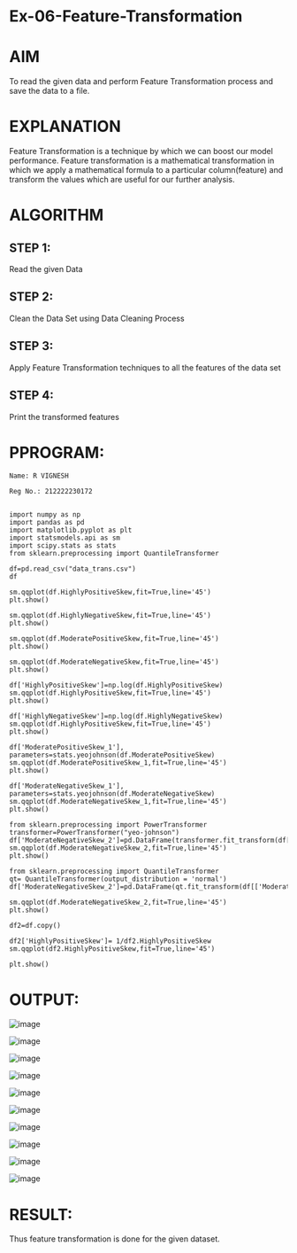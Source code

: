 # Ex-06-Feature-Transformation
# AIM
To read the given data and perform Feature Transformation process and save the data to a file.

# EXPLANATION
Feature Transformation is a technique by which we can boost our model performance. Feature transformation is a mathematical transformation in which we apply a mathematical formula to a particular column(feature) and transform the values which are useful for our further analysis.

# ALGORITHM
## STEP 1:
Read the given Data

## STEP 2:
Clean the Data Set using Data Cleaning Process

## STEP 3:
Apply Feature Transformation techniques to all the features of the data set

## STEP 4:
Print the transformed features

# PPROGRAM:
```
Name: R VIGNESH

Reg No.: 212222230172


import numpy as np
import pandas as pd
import matplotlib.pyplot as plt
import statsmodels.api as sm
import scipy.stats as stats
from sklearn.preprocessing import QuantileTransformer

df=pd.read_csv("data_trans.csv")
df

sm.qqplot(df.HighlyPositiveSkew,fit=True,line='45')
plt.show()

sm.qqplot(df.HighlyNegativeSkew,fit=True,line='45')
plt.show()

sm.qqplot(df.ModeratePositiveSkew,fit=True,line='45')
plt.show()

sm.qqplot(df.ModerateNegativeSkew,fit=True,line='45')
plt.show()

df['HighlyPositiveSkew']=np.log(df.HighlyPositiveSkew)
sm.qqplot(df.HighlyPositiveSkew,fit=True,line='45')
plt.show()

df['HighlyNegativeSkew']=np.log(df.HighlyNegativeSkew)
sm.qqplot(df.HighlyPositiveSkew,fit=True,line='45')
plt.show()

df['ModeratePositiveSkew_1'], parameters=stats.yeojohnson(df.ModeratePositiveSkew)
sm.qqplot(df.ModeratePositiveSkew_1,fit=True,line='45')
plt.show()

df['ModerateNegativeSkew_1'], parameters=stats.yeojohnson(df.ModerateNegativeSkew)
sm.qqplot(df.ModerateNegativeSkew_1,fit=True,line='45')
plt.show()

from sklearn.preprocessing import PowerTransformer
transformer=PowerTransformer("yeo-johnson")
df['ModerateNegativeSkew_2']=pd.DataFrame(transformer.fit_transform(df[['ModerateNegativeSkew']]))
sm.qqplot(df.ModerateNegativeSkew_2,fit=True,line='45')
plt.show()

from sklearn.preprocessing import QuantileTransformer
qt= QuantileTransformer(output_distribution = 'normal')
df['ModerateNegativeSkew_2']=pd.DataFrame(qt.fit_transform(df[['ModerateNegativeSkew']]))

sm.qqplot(df.ModerateNegativeSkew_2,fit=True,line='45')
plt.show()

df2=df.copy()

df2['HighlyPositiveSkew']= 1/df2.HighlyPositiveSkew
sm.qqplot(df2.HighlyPositiveSkew,fit=True,line='45')

plt.show()
```
# OUTPUT:
![image](https://user-images.githubusercontent.com/113497680/232675149-7437bd54-1fae-42f8-bea4-08750aa70b9c.png)

![image](https://user-images.githubusercontent.com/113497680/232675250-4a7bcce2-968b-41e8-89ec-3d5f9e407138.png)

![image](https://user-images.githubusercontent.com/113497680/232675286-027e6afd-7ec0-41d4-ba52-d40e64f477a2.png)

![image](https://user-images.githubusercontent.com/113497680/232675322-73eeb783-767b-4adb-931c-7a0e274d777e.png)

![image](https://user-images.githubusercontent.com/113497680/232675354-433d774e-0e35-4c11-aafa-c250d7ec852f.png)

![image](https://user-images.githubusercontent.com/113497680/232675395-3f1302d2-a60a-4429-ae4d-20b4874f0a7e.png)

![image](https://user-images.githubusercontent.com/113497680/232675432-6a96a00a-d253-45d3-b1f3-8a40dd10f02f.png)

![image](https://user-images.githubusercontent.com/113497680/232675473-a25df458-3585-4dd1-bcf2-123de2599052.png)

![image](https://user-images.githubusercontent.com/113497680/232675498-de4fd801-774b-4aaa-bd79-439616a1ef8c.png)

![image](https://user-images.githubusercontent.com/113497680/232675519-0adfe302-30b8-422a-91d5-7fe71df40fbd.png)

# RESULT:
Thus feature transformation is done for the given dataset.
